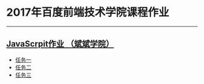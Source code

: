 # 2017年百度前端技术学院课程作业

---
## [JavaScrpit作业 （斌斌学院）](http://ife.baidu.com/college/detail/id/10)
 - [任务一](http://htmlpreview.github.io/?https://github.com/DanielXH/2017-Baidu-institute-of-Front-End-Technology/blob/master/JavaScript/mission%201.html)
 - [任务二](http://htmlpreview.github.io/?https://github.com/DanielXH/2017-Baidu-institute-of-Front-End-Technology/blob/master/JavaScript/mission%202.html)
 - [任务三](http://htmlpreview.github.io/?https://github.com/DanielXH/2017-Baidu-institute-of-Front-End-Technology/blob/master/JavaScript/mission%203.html)

